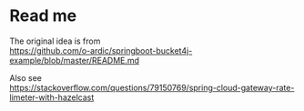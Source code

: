 # Read me

The original idea is from  
https://github.com/o-ardic/springboot-bucket4j-example/blob/master/README.md

Also see  
https://stackoverflow.com/questions/79150769/spring-cloud-gateway-rate-limeter-with-hazelcast
